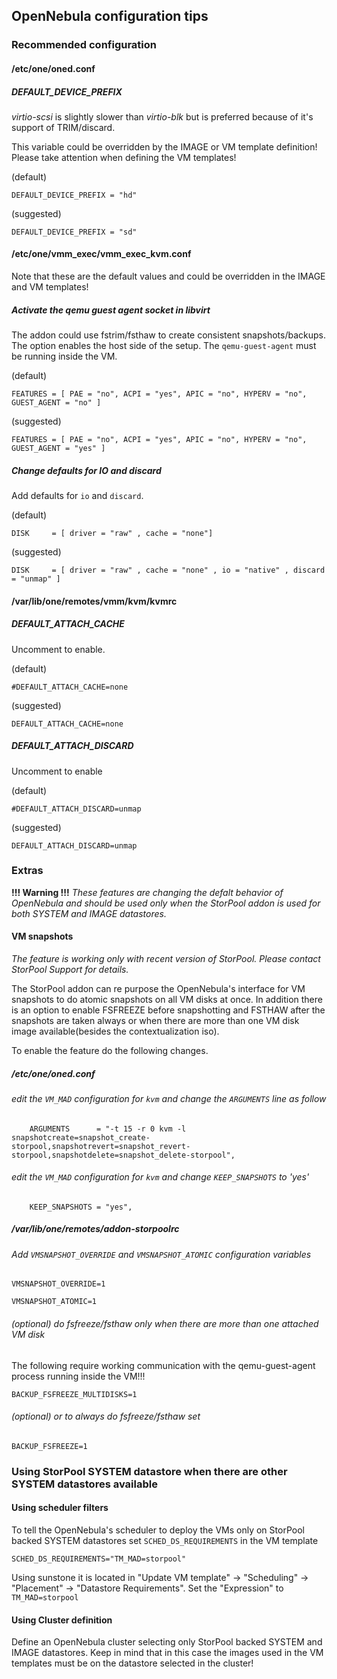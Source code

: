 ## OpenNebula configuration tips

### Recommended configuration

#### /etc/one/oned.conf

##### DEFAULT_DEVICE_PREFIX

*virtio-scsi* is slightly slower than *virtio-blk* but is preferred because of it's support of TRIM/discard.

This variable could be overridden by the IMAGE or VM template definition! Please take attention when defining the VM templates!

(default)

```DEFAULT_DEVICE_PREFIX = "hd"```

(suggested)

```DEFAULT_DEVICE_PREFIX = "sd"```


#### /etc/one/vmm_exec/vmm_exec_kvm.conf

Note that these are the default values and could be overridden in the IMAGE and VM templates!

##### Activate the qemu guest agent socket in libvirt

The addon could use fstrim/fsthaw to create consistent snapshots/backups. The option enables the host side of the setup. The `qemu-guest-agent` must be running inside the VM.

(default)

```FEATURES = [ PAE = "no", ACPI = "yes", APIC = "no", HYPERV = "no", GUEST_AGENT = "no" ]```

(suggested)

```FEATURES = [ PAE = "no", ACPI = "yes", APIC = "no", HYPERV = "no", GUEST_AGENT = "yes" ]```


##### Change defaults for IO and discard

Add defaults for `io` and `discard`.

(default)

```DISK     = [ driver = "raw" , cache = "none"]```

(suggested)

```DISK     = [ driver = "raw" , cache = "none" , io = "native" , discard = "unmap" ]```


#### /var/lib/one/remotes/vmm/kvm/kvmrc

##### DEFAULT_ATTACH_CACHE

Uncomment to enable.

(default)

```#DEFAULT_ATTACH_CACHE=none```

(suggested)

```DEFAULT_ATTACH_CACHE=none```

##### DEFAULT_ATTACH_DISCARD

Uncomment to enable

(default)

```#DEFAULT_ATTACH_DISCARD=unmap```

(suggested)

```DEFAULT_ATTACH_DISCARD=unmap```

### Extras

**!!! Warning !!!**
*These features are changing the defalt behavior of OpenNebula and should be used only when the StorPool addon is used for both SYSTEM and IMAGE datastores.*


#### VM snapshots

*The feature is working only with recent version of StorPool. Please contact StorPool Support for details.*

The StorPool addon can re purpose the OpenNebula's interface for VM snapshots to do atomic snapshots on all VM disks at once. In addition there is an option to enable FSFREEZE before snapshotting and FSTHAW after the snapshots are taken always or when there are more than one VM disk image available(besides the contextualization iso).

To enable the feature do the following changes.

##### /etc/one/oned.conf

###### edit the `VM_MAD` configuration for `kvm` and change the `ARGUMENTS` line as follow

```
    ARGUMENTS      = "-t 15 -r 0 kvm -l snapshotcreate=snapshot_create-storpool,snapshotrevert=snapshot_revert-storpool,snapshotdelete=snapshot_delete-storpool",
```

 ###### edit the `VM_MAD` configuration for `kvm` and change `KEEP_SNAPSHOTS` to 'yes'

```
    KEEP_SNAPSHOTS = "yes",
```

##### /var/lib/one/remotes/addon-storpoolrc

###### Add `VMSNAPSHOT_OVERRIDE` and `VMSNAPSHOT_ATOMIC` configuration variables

```VMSNAPSHOT_OVERRIDE=1```

```VMSNAPSHOT_ATOMIC=1```


###### (optional) do fsfreeze/fsthaw only when there are more than one attached VM disk
The following require working communication with the qemu-guest-agent process running inside the VM!!!

```
BACKUP_FSFREEZE_MULTIDISKS=1
```

###### (optional) or to always do fsfreeze/fsthaw set

```
BACKUP_FSFREEZE=1
```

### Using StorPool SYSTEM datastore when there are other SYSTEM datastores available

#### Using scheduler filters

To tell the OpenNebula's scheduler to deploy the VMs only on StorPool backed SYSTEM datastores set
`SCHED_DS_REQUIREMENTS` in the VM template

```
SCHED_DS_REQUIREMENTS="TM_MAD=storpool"
```

Using sunstone it is located in "Update VM template" -> "Scheduling" -> "Placement" -> "Datastore Requirements".
Set the "Expression" to ```TM_MAD=storpool```

#### Using Cluster definition

Define an OpenNebula cluster selecting only StorPool backed SYSTEM and IMAGE datastores. Keep in mind that in this case the images used in the VM templates must be on the datastore selected in the cluster!


